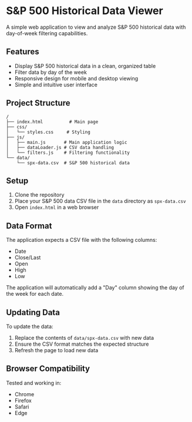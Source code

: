 # S&P 500 Historical Data Viewer

A simple web application to view and analyze S&P 500 historical data with day-of-week filtering capabilities.

## Features

- Display S&P 500 historical data in a clean, organized table
- Filter data by day of the week
- Responsive design for mobile and desktop viewing
- Simple and intuitive user interface

## Project Structure

```
/
├── index.html          # Main page
├── css/               
│   └── styles.css     # Styling
├── js/                
│   ├── main.js       # Main application logic
│   ├── dataLoader.js # CSV data handling
│   └── filters.js    # Filtering functionality
└── data/              
    └── spx-data.csv  # S&P 500 historical data
```

## Setup

1. Clone the repository
2. Place your S&P 500 data CSV file in the `data` directory as `spx-data.csv`
3. Open `index.html` in a web browser

## Data Format

The application expects a CSV file with the following columns:
- Date
- Close/Last
- Open
- High
- Low

The application will automatically add a "Day" column showing the day of the week for each date.

## Updating Data

To update the data:
1. Replace the contents of `data/spx-data.csv` with new data
2. Ensure the CSV format matches the expected structure
3. Refresh the page to load new data

## Browser Compatibility

Tested and working in:
- Chrome
- Firefox
- Safari
- Edge
